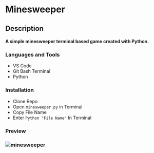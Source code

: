 # Minesweeper

<h2>Description<br><h4>A simple minesweeper terminal based game created with Python.
 
<h3 align="left">Languages and Tools</h3>

- VS Code
- Git Bash Terminal
- Python
 
 <h3 align="left"> Installation</h3>
  
  - Clone Repo
  - Open `minesweeper.py` in Terminal
  - Copy File Name
  - Enter `Python "File Name"` In Terminal
  
<h3> Preview <h3>

![minesweeper](https://user-images.githubusercontent.com/84366215/183142028-f6469d12-582f-42ef-8c7f-a975c4ddf4af.png)
